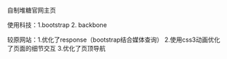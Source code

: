
自制堆糖官网主页

使用科技：1.bootstrap  2. backbone

较原网站：1.优化了response（bootstrap结合媒体查询） 2.使用css3动画优化了页面的细节交互 3.优化了页顶导航
